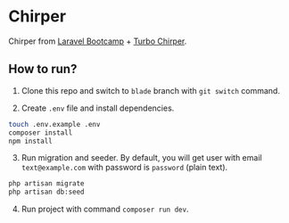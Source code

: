 # Chirper

Chirper from [Laravel Bootcamp](https://bootcamp.laravel.com/introduction) + [Turbo Chirper](https://bootcamp.turbo-laravel.com).

## How to run?

1. Clone this repo and switch to `blade` branch with `git switch` command.

2. Create `.env` file and install dependencies.

```sh
touch .env.example .env
composer install
npm install
```

3. Run migration and seeder. By default, you will get user with email `text@example.com` with password is `password` (plain text).

```sh
php artisan migrate
php artisan db:seed
```

4. Run project with command `composer run dev`.